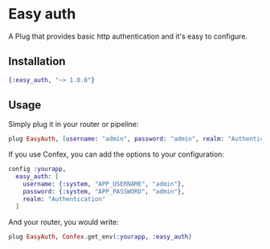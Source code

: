 # Easy auth

A Plug that provides basic http authentication and it's easy to configure.

## Installation

```elixir
{:easy_auth, "~> 1.0.0"}
```

## Usage

Simply plug it in your router or pipeline:

```elixir
plug EasyAuth, [username: "admin", password: "admin", realm: "Authentication"]
```

If you use Confex, you can add the options to your configuration:

```elixir
config :yourapp,
  easy_auth: [
    username: {:system, "APP_USERNAME", "admin"},
    password: {:system, "APP_PASSWORD", "admin"},
    realm: "Authentication"
  ]
```

And your router, you would write:

```elixir
plug EasyAuth, Confex.get_env(:yourapp, :easy_auth)
```
